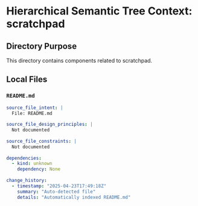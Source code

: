 # Hierarchical Semantic Tree Context: scratchpad

## Directory Purpose
This directory contains components related to scratchpad.

## Local Files

### `README.md`
```yaml
source_file_intent: |
  File: README.md
  
source_file_design_principles: |
  Not documented
  
source_file_constraints: |
  Not documented
  
dependencies:
  - kind: unknown
    dependency: None
  
change_history:
  - timestamp: "2025-04-23T17:49:18Z"
    summary: "Auto-detected file"
    details: "Automatically indexed README.md"
```

<!-- End of HSTC.md file -->